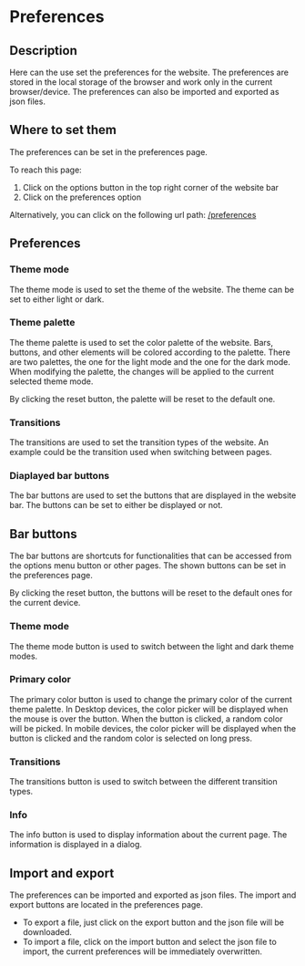 # Preferences

## Description

Here can the use set the preferences for the website. The preferences are stored in the local storage of the browser and work only in the current browser/device. The preferences can also be imported and exported as json files.

## Where to set them

The preferences can be set in the preferences page.

To reach this page:

1. Click on the options button in the top right corner of the website bar
2. Click on the preferences option

Alternatively, you can click on the following url path: [/preferences](/preferences)

## Preferences

### Theme mode

The theme mode is used to set the theme of the website. The theme can be set to either light or dark.

### Theme palette

The theme palette is used to set the color palette of the website. Bars, buttons, and other elements will be colored according to the palette. There are two palettes, the one for the light mode and the one for the dark mode. When modifying the palette, the changes will be applied to the current selected theme mode.

By clicking the reset button, the palette will be reset to the default one.

### Transitions

The transitions are used to set the transition types of the website. An example could be the transition used when switching between pages.

### Diaplayed bar buttons

The bar buttons are used to set the buttons that are displayed in the website bar. The buttons can be set to either be displayed or not.

## Bar buttons

The bar buttons are shortcuts for functionalities that can be accessed from the options menu button or other pages. The shown buttons can be set in the preferences page.

By clicking the reset button, the buttons will be reset to the default ones for the current device.

### Theme mode

The theme mode button is used to switch between the light and dark theme modes.

### Primary color

The primary color button is used to change the primary color of the current theme palette. In Desktop devices, the color picker will be displayed when the mouse is over the button. When the button is clicked, a random color will be picked. In mobile devices, the color picker will be displayed when the button is clicked and the random color is selected on long press.

### Transitions

The transitions button is used to switch between the different transition types.

### Info

The info button is used to display information about the current page. The information is displayed in a dialog.

## Import and export

The preferences can be imported and exported as json files. The import and export buttons are located in the preferences page.

- To export a file, just click on the export button and the json file will be downloaded.
- To import a file, click on the import button and select the json file to import, the current preferences will be immediately overwritten.
